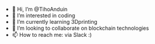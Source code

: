 - 👋 Hi, I’m @TihoAnduin
- 👀 I’m interested in coding
- 🌱 I’m currently learning 3Dprinting
- 💞️ I’m looking to collaborate on blockchain technologies
- 📫 How to reach me: via Slack :)

<!---
TihoAnduin/TihoAnduin is a ✨ special ✨ repository because its `README.md` (this file) appears on your GitHub profile.
You can click the Preview link to take a look at your changes.
--->
